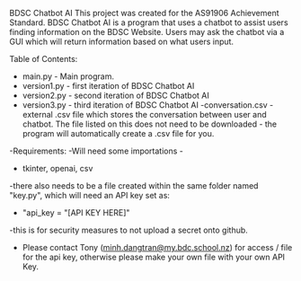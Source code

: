 BDSC Chatbot AI
This project was created for the AS91906 Achievement Standard. 
BDSC Chatbot AI is a program that uses a chatbot to assist users finding information on the BDSC Website. Users may ask the chatbot via a GUI which will return information based on what users input.

Table of Contents:
 - main.py - Main program.
 - version1.py - first iteration of BDSC Chatbot AI
 - version2.py - second iteration of BDSC Chatbot AI
 - version3.py - third iteration of BDSC Chatbot AI
 -conversation.csv - external .csv file which stores the conversation between user and chatbot. The file listed on this does not need to be downloaded - the program will automatically create a .csv file for you.

 -Requirements:
  -Will need some importations - 
 - tkinter, openai, csv

 -there also needs to be a file created within the same folder named "key.py", which will need an API key set as:
 - "api_key  = "[API KEY HERE]"

 -this is for security measures to not upload a secret onto github.
 - Please contact Tony (minh.dangtran@my.bdc.school.nz) for access / file for the api key, otherwise please make your own file with your own API Key.
  

